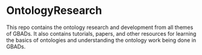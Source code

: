 # OntologyResearch
This repo contains the ontology research and development from all themes of GBADs.  It also contains tutorials, papers, and other resources for learning the basics of ontologies and understanding the ontology work being done in GBADs.
